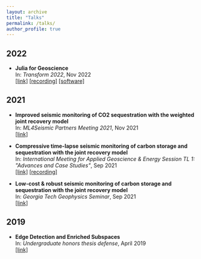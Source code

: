 ```yaml
---
layout: archive
title: "Talks"
permalink: /talks/
author_profile: true
---
```


## 2022

* **Julia for Geoscience**       
In: *Transform 2022*, Nov 2022    
[[link]](https://transform.softwareunderground.org/2022-julia-for-geoscience) [[recording]](https://www.youtube.com/watch?v=HyWfp3NzIbg) [[software]](https://github.com/slimgroup/SLIMTutorials)    

## 2021

* **Improved seismic monitoring of CO2 sequestration with the weighted joint recovery model**       
In: *ML4Seismic Partners Meeting 2021*, Nov 2021    
[[link]](https://slim.gatech.edu/Publications/Public/Conferences/ML4SEISMIC/2021/yin2021ML4SEISMICism/Tue-11-20-Yin.html)    

* **Compressive time-lapse seismic monitoring of carbon storage and sequestration with the joint recovery model**          
In: *International Meeting for Applied Geoscience & Energy Session TL 1: "Advances and Case Studies"*, Sep 2021      
[[link]](https://slim.gatech.edu/Publications/Public/Conferences/SEG/2021/yin2021SEGcts/yin2021SEGcts.html) [[recording]](https://slim.gatech.edu/Publications/Public/Conferences/SEG/2021/yin2021SEGcts/yin2021SEGcts.mp4)    

* **Low-cost & robust seismic monitoring of carbon storage and sequestration with the joint recovery model**          
In: *Georgia Tech Geophysics Seminar*, Sep 2021      
[[link]](https://slim.gatech.edu/Publications/Public/Conferences/SEG/2021/yin2021SEGcts/yin2021SEGcts.html)     

## 2019

* **Edge Detection and Enriched Subspaces**        
In: *Undergraduate honors thesis defense*, April 2019    
[[link]](https://etd.library.emory.edu/concern/etds/7w62f916x?locale=en)

